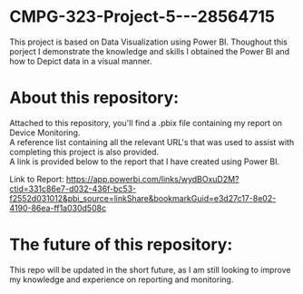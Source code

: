 # CMPG-323-Project-5---28564715

This project is based on Data Visualization using Power BI. Thoughout this porject I demonstrate the knowledge and skills I obtained the Power BI and how to Depict data in a visual manner.

# About this repository:
Attached to this repository, you'll find a .pbix file containing my report on Device Monitoring.
<br />A reference list containing all the relevant URL's that was used to assist with completing this project is also provided.
<br />A link is provided below to the report that I have created using Power BI.

Link to Report: https://app.powerbi.com/links/wydBOxuD2M?ctid=331c86e7-d032-436f-bc53-f2552d031012&pbi_source=linkShare&bookmarkGuid=e3d27c17-8e02-4190-86ea-ff1a030d508c


# The future of this repository:
This repo will be updated in the short future, as I am still looking to improve my knowledge and experience on reporting and monitoring.
